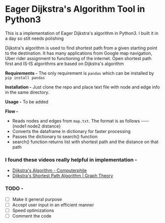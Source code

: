 # Eager Dijkstra's Algorithm Tool in Python3

This is a implementation of Eager Dijkstra's algorithm in Python3. I built it in a day so still needs polishing


Dijkstra's algorithm is used to find shortest path from a given starting point to the destination. It has many applications from Google map navigation, Uber rider assignment to functioning of the internet. Open shortest path first and IS-IS algorithms are based on Dijkstra's algorithm


**Requirements -**
The only requirement is `pandas` which can be installed by `pip install pandas`


**Installation -** 
Just clone the repo and place text file with node and edge info in the same directory. 


**Usage -**
To be added


**Flow -**
- Reads nodes and edges from `map.txt`. The format is as follows ---- {node1 node2 distance}
- Converts the dataframe in dictionary for faster processing
- Passes the dictionary to search() function
- search() function returns list with shortest path and the distance on that path


### I found these videos really helpful in implementation -
- [Dijkstra's Algorithm - Computerphile](https://www.youtube.com/watch?v=GazC3A4OQTE)
- [Dijkstra's Shortest Path Algorithm | Graph Theory](https://www.youtube.com/watch?v=pSqmAO-m7Lk)


### TODO -
- [ ] Make it general purpose
- [ ] Accept user input in an efficient manner
- [ ] Speed optimizations
- [ ] Comment the code 
